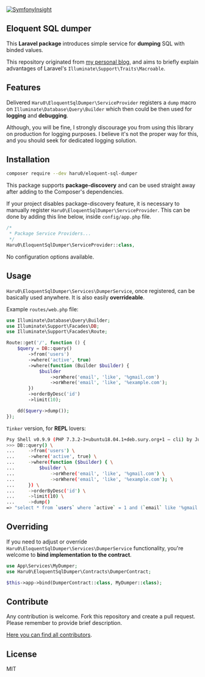 [![SymfonyInsight](https://insight.symfony.com/projects/435fee6e-6c83-4fc0-a49e-5a6b6ffef2a6/mini.svg)](https://insight.symfony.com/projects/435fee6e-6c83-4fc0-a49e-5a6b6ffef2a6)

## Eloquent SQL dumper

This **Laravel package** introduces simple service for **dumping** SQL with binded values.

This repository originated from [my personal blog](http://haracewiat.pl/2019/02/16/dump-eloquent-sql/), and aims to briefly explain advantages of Laravel's `Illuminate\Support\Traits\Macroable`.

## Features

Delivered `Haru0\EloquentSqlDumper\ServiceProvider` registers a `dump` macro on `Illuminate\Database\Query\Builder` which then could be then used for **logging** and **debugging**.

Although, you will be fine, I strongly discourage you from using this library on production for logging purposes. I believe it's not the proper way for this, and you should seek for dedicated logging solution.

## Installation

```bash
composer require --dev haru0/eloquent-sql-dumper
```

This package supports **package-discovery** and can be used straight away after adding to the Composer's dependencies.

If your project disables package-discovery feature, it is necessary to manually register `Haru0\EloquentSqlDumper\ServiceProvider`. This can be done by adding this line below, inside `config/app.php` file.

```php
/*
 * Package Service Providers...
 */
Haru0\EloquentSqlDumper\ServiceProvider::class,
```

No configuration options available.

## Usage

`Haru0\EloquentSqlDumper\Services\DumperService`, once registered, can be basically used anywhere. It is also easily **overrideable**.

Example `routes/web.php` file:

```php
use Illuminate\Database\Query\Builder;
use Illuminate\Support\Facades\DB;
use Illuminate\Support\Facades\Route;

Route::get('/', function () {
    $query = DB::query()
        ->from('users')
        ->where('active', true)
        ->where(function (Builder $builder) {
            $builder
                ->orWhere('email', 'like', '%gmail.com')
                ->orWhere('email', 'like', '%example.com');
        })
        ->orderByDesc('id')
        ->limit(10);

    dd($query->dump());
});
```

`Tinker` version, for **REPL** lovers:

```bash
Psy Shell v0.9.9 (PHP 7.3.2-3+ubuntu18.04.1+deb.sury.org+1 — cli) by Justin Hileman
>>> DB::query() \
...     ->from('users') \
...     ->where('active', true) \
...     ->where(function ($builder) { \
...         $builder \
...             ->orWhere('email', 'like', '%gmail.com') \
...             ->orWhere('email', 'like', '%example.com'); \
...     }) \
...     ->orderByDesc('id') \
...     ->limit(10) \
...     ->dump()
=> "select * from `users` where `active` = 1 and (`email` like '%gmail.com' or `email` like '%example.com') order by `id` desc limit 10"
```

## Overriding

If you need to adjust or override `Haru0\EloquentSqlDumper\Services\DumperService` functionality, you're welcome to **bind implementation to the contract**.

```php
use App\Services\MyDumper;
use Haru0\EloquentSqlDumper\Contracts\DumperContract;

$this->app->bind(DumperContract::class, MyDumper::class);
```

## Contribute

Any contribution is welcome. Fork this repository and create a pull request. Please remember to provide brief description.

[Here you can find all contributors](https://github.com/Haru0/eloquent-sql-dumper/graphs/contributors).

## License

MIT
